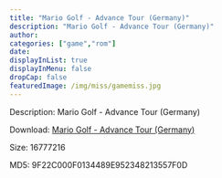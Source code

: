 ```yaml
---
title: "Mario Golf - Advance Tour (Germany)"
description: "Mario Golf - Advance Tour (Germany)"
author: 
categories: ["game","rom"]
date: 
displayInList: true
displayInMenu: false
dropCap: false
featuredImage: /img/miss/gamemiss.jpg
---
```


Description: Mario Golf - Advance Tour (Germany)

Download: <a style="text-decoration:underline;" href="https://mega.nz/#!aPBCgKja!IA0JSM9wTd5i2xiI6LWHCUcSaxfqjiQyL8TWhItl8jo" target = "_blank" rel = "nofollow" > Mario Golf - Advance Tour (Germany)</a>

Size: 16777216

MD5: 9F22C000F0134489E952348213557F0D


